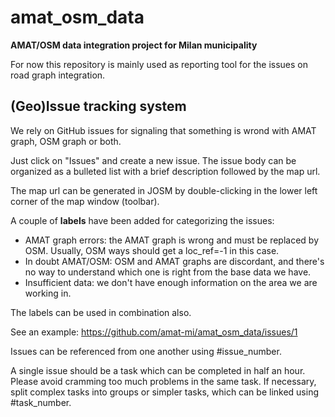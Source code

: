 # amat_osm_data

**AMAT/OSM data integration project for Milan municipality**

For now this repository is mainly used as reporting tool for the issues on road graph integration.

## (Geo)Issue tracking system

We rely on GitHub issues for signaling that something is wrond with AMAT graph, OSM graph or both.

Just click on "Issues" and create a new issue. The issue body can be organized as a bulleted list with a brief description followed by the map url.

The map url can be generated in JOSM by double-clicking in the lower left corner of the map window (toolbar).

A couple of **labels** have been added for categorizing the issues:

* AMAT graph errors: the AMAT graph is wrong and must be replaced by OSM. Usually, OSM ways should get a loc_ref=-1 in this case.
* In doubt AMAT/OSM: OSM and AMAT graphs are discordant, and there's no way to understand which one is right from the base data we have.
* Insufficient data: we don't have enough information on the area we are working in.

The labels can be used in combination also.

See an example: https://github.com/amat-mi/amat_osm_data/issues/1

Issues can be referenced from one another using #issue_number.

A single issue should be a task which can be completed in half an hour. Please avoid cramming too much problems in the same task. If necessary, split complex tasks into groups or simpler tasks, which can be linked using #task_number.

